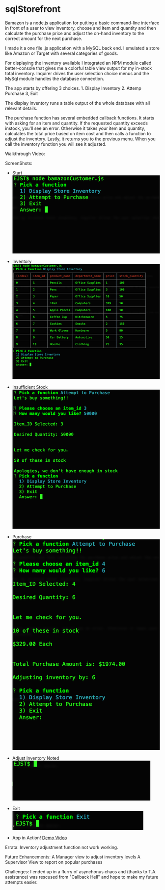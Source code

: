 # sqlStorefront

Bamazon is a node.js application for putting a basic command-line interface in front of a user to view inventory, choose and item and quantity and then calculate the purchase price and adjust the on-hand inventory to the correct amount for the next purchase.

I made it a one file .js application with a MySQL back end. I emulated a store like Amazon or Target with several categories of goods.

For displaying the inventory available I integrated an NPM module called better-console that gives me a colorful table view output for my in-stock total inventory. Inquirer drives the user selection choice menus and the MySql module handles the database connection.

The app starts by offering 3 choices.
    1. Display Inventory
    2. Attemp Purchase
    3, Exit

The display inventory runs a table output of the whole database with all relevant details.

The purchase function has several embedded callback functions. It starts with asking for an item and quantity. If the requested quantity exceeds instock, you'll see an error. Otherwise it takes your item and quantity, calculates the total price based on item cost and then calls a function to adjust the inventory. Lastly, it returns you to the previous menu. When you call the inventory function you will see it adjusted.

Walkthrough Video:

ScreenShots:  

* Start  
![Start](./assets/1.homeScreen.png)  

* Inventory  
![Inventory](./assets/2.displayInventory.png)  

* Insufficient Stock  
![Insuffient Stock](./assets/3.attemptPurchaseStockInsufficient.png)  
* Purchase  
![Purchase](./assets/4.completedPurchase.png)  
  
* Adjust Inventory Noted  
![Inventory Adjustment](./assets/5.placeholderInventoryAdjustmentProof.png)  

* Exit  
![Exit](./assets/6.exitFunction.png)  
  
* App in Action!
[Demo Video](https://www.dropbox.com/s/39kfmtme6b10ntv/demo.mov?dl=0 "Walkthrough")

Errata:
Inventory adjustment function not work working.

Future Enhancements:
A Manager view to adjust inventory levels
A Supervisor View to report on popular purchases

Challenges:
I ended up in a flurry of asynchonus chaos and (thanks to T.A. assistance) was rescused from "Callback Hell" and hope to make my future attempts easier.

